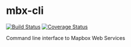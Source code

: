 # mbx-cli

[![Build Status](https://travis-ci.org/mapbox/mbx-cli.svg)](https://travis-ci.org/mapbox/mbx-cli) [![Coverage Status](https://coveralls.io/repos/mapbox/mbx-cli/badge.svg?branch=master&service=github)](https://coveralls.io/github/mapbox/mbx-cli?branch=master)

Command line interface to Mapbox Web Services

